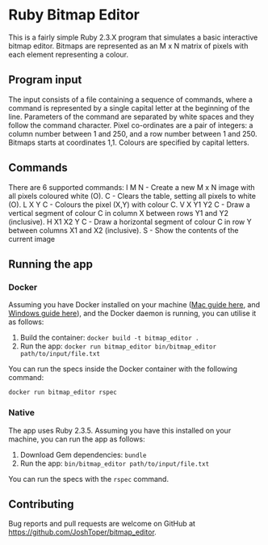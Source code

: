 # Ruby Bitmap Editor

This is a fairly simple Ruby 2.3.X program that simulates a basic interactive bitmap editor. Bitmaps are represented as an M x N matrix of pixels with each element representing a colour.

## Program input
The input consists of a file containing a sequence of commands, where a command is represented by a single capital letter at the beginning of the line. Parameters of the command are separated by white spaces and they follow the command character.
Pixel co-ordinates are a pair of integers: a column number between 1 and 250, and a row number between 1 and 250. Bitmaps starts at coordinates 1,1. Colours are specified by capital letters.

## Commands
There are 6 supported commands:
I M N - Create a new M x N image with all pixels coloured white (O).
C - Clears the table, setting all pixels to white (O).
L X Y C - Colours the pixel (X,Y) with colour C.
V X Y1 Y2 C - Draw a vertical segment of colour C in column X between rows Y1 and Y2 (inclusive).
H X1 X2 Y C - Draw a horizontal segment of colour C in row Y between columns X1 and X2 (inclusive).
S - Show the contents of the current image

## Running the app

### Docker

Assuming you have Docker installed on your machine ([Mac guide here](https://docs.docker.com/docker-for-mac/), and [Windows guide here](https://docs.docker.com/docker-for-windows/install/)), and the Docker daemon is running, you can utilise it as follows:

1. Build the container: `docker build -t bitmap_editor .`
2. Run the app: `docker run bitmap_editor bin/bitmap_editor path/to/input/file.txt`

You can run the specs inside the Docker container with the following command:

`docker run bitmap_editor rspec`

### Native

The app uses Ruby 2.3.5. Assuming you have this installed on your machine, you can run the app as follows:

1. Download Gem dependencies: `bundle`
2. Run the app: `bin/bitmap_editor path/to/input/file.txt`

You can run the specs with the `rspec` command.

## Contributing

Bug reports and pull requests are welcome on GitHub at https://github.com/JoshToper/bitmap_editor.
